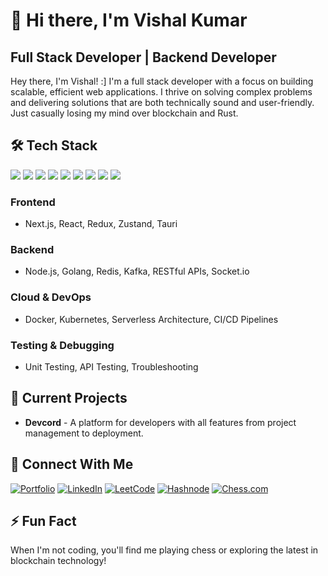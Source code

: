 # 👋 Hi there, I'm Vishal Kumar

## Full Stack Developer | Backend Developer

Hey there, I'm Vishal! :] I'm a full stack developer with a focus on building scalable, efficient web applications. I thrive on solving complex problems and delivering solutions that are both technically sound and user-friendly. Just casually losing my mind over blockchain and Rust.

## 🛠️ Tech Stack

<img src="https://img.shields.io/badge/JavaScript-F7DF1E?style=for-the-badge&logo=javascript&logoColor=black"/> <img src="https://img.shields.io/badge/TypeScript-007ACC?style=for-the-badge&logo=typescript&logoColor=white"/> <img src="https://img.shields.io/badge/Go-00ADD8?style=for-the-badge&logo=go&logoColor=white"/> <img src="https://img.shields.io/badge/React-20232A?style=for-the-badge&logo=react&logoColor=61DAFB"/> <img src="https://img.shields.io/badge/Next.js-000000?style=for-the-badge&logo=next.js&logoColor=white"/> <img src="https://img.shields.io/badge/Node.js-339933?style=for-the-badge&logo=nodedotjs&logoColor=white"/> <img src="https://img.shields.io/badge/Redis-DC382D?style=for-the-badge&logo=redis&logoColor=white"/> <img src="https://img.shields.io/badge/Docker-2CA5E0?style=for-the-badge&logo=docker&logoColor=white"/> <img src="https://img.shields.io/badge/Kubernetes-326CE5?style=for-the-badge&logo=kubernetes&logoColor=white"/>

### Frontend
- Next.js, React, Redux, Zustand, Tauri

### Backend
- Node.js, Golang, Redis, Kafka, RESTful APIs, Socket.io

### Cloud & DevOps
- Docker, Kubernetes, Serverless Architecture, CI/CD Pipelines

### Testing & Debugging
- Unit Testing, API Testing, Troubleshooting

## 🚀 Current Projects

- **Devcord** - A platform for developers with all features from project management to deployment.

## 🔗 Connect With Me

[![Portfolio](https://img.shields.io/badge/Portfolio-000000?style=for-the-badge&logo=About.me&logoColor=white)](https://vishalkumar.wiki/)
[![LinkedIn](https://img.shields.io/badge/LinkedIn-0077B5?style=for-the-badge&logo=linkedin&logoColor=white)](https://www.linkedin.com/in/vishal-kumar3/)
[![LeetCode](https://img.shields.io/badge/LeetCode-FFA116?style=for-the-badge&logo=leetcode&logoColor=black)](https://leetcode.com/u/VishalKumar10/)
[![Hashnode](https://img.shields.io/badge/Hashnode-2962FF?style=for-the-badge&logo=hashnode&logoColor=white)](https://vishal-kumar3.hashnode.dev/)
[![Chess.com](https://img.shields.io/badge/Chess.com-005FAB?style=for-the-badge&logo=lichess&logoColor=white)](https://www.chess.com/member/vishal_kumar3)

## ⚡ Fun Fact

When I'm not coding, you'll find me playing chess or exploring the latest in blockchain technology!
